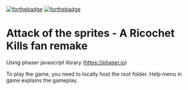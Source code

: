 [![forthebadge](https://forthebadge.com/images/badges/built-with-love.svg)](https://forthebadge.com) [![forthebadge](https://forthebadge.com/images/badges/made-with-javascript.svg)](https://forthebadge.com) 

# Attack of the sprites - A Ricochet Kills fan remake
Using phaser javascript library
(https://phaser.io)

To play the game, you need to locally host the root folder.
Help menu in game explains the gameplay.
